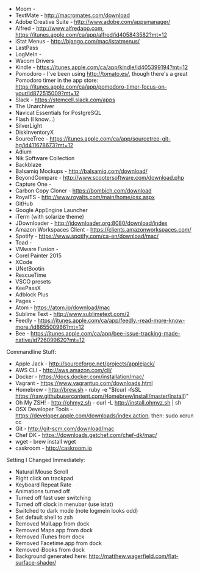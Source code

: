  
 - Moom - 
 - TextMate - http://macromates.com/download
 - Adobe Creative Suite - http://www.adobe.com/appsmanager/
 - Alfred - http://www.alfredapp.com, https://itunes.apple.com/ca/app/alfred/id405843582?mt=12
 - iStat Menus - http://bjango.com/mac/istatmenus/
 - LastPass
 - LogMeIn - 
 - Wacom Drivers
 - Kindle - https://itunes.apple.com/ca/app/kindle/id405399194?mt=12
 - Pomodoro - I've been using http://tomato.es/, though there's a great Pomodoro timer in the app store: https://itunes.apple.com/ca/app/pomodoro-timer-focus-on-your/id872515009?mt=12
 - Slack - https://stemcell.slack.com/apps
 - The Unarchiver
 - Navicat Essentials for PostgreSQL
 - Flash (I know...)
 - SilverLight
 - DiskInventoryX
 - SourceTree - https://itunes.apple.com/ca/app/sourcetree-git-hg/id411678673?mt=12
 - Adium
 - Nik Software Collection
 - Backblaze
 - Balsamiq Mockups - http://balsamiq.com/download/
 - BeyondCompare - http://www.scootersoftware.com/download.php
 - Capture One - 
 - Carbon Copy Cloner - https://bombich.com/download
 - RoyalTS - http://www.royalts.com/main/home/osx.aspx
 - GitHub 
 - Google AppEngine Launcher
 - iTerm (with solarize theme)
 - JDownloader - http://jdownloader.org:8080/download/index
 - Amazon Workspaces Client - https://clients.amazonworkspaces.com/
 - Spotify - https://www.spotify.com/ca-en/download/mac/
 - Toad - 
 - VMware Fusion - 
 - Corel Painter 2015
 - XCode
 - UNetBootin
 - RescueTime
 - VSCO presets
 - KeePassX
 - Adblock Plus
 - Pages - 
 - Atom - https://atom.io/download/mac
 - Sublime Text - http://www.sublimetext.com/2
 - Feedly - https://itunes.apple.com/ca/app/feedly.-read-more-know-more./id865500966?mt=12
 - Bee - https://itunes.apple.com/ca/app/bee-issue-tracking-made-native/id726099620?mt=12
 
Commandline Stuff:
 - Apple Jack - http://sourceforge.net/projects/applejack/
 - AWS CLI - http://aws.amazon.com/cli/
 - Docker - https://docs.docker.com/installation/mac/
 - Vagrant - https://www.vagrantup.com/downloads.html 
 - Homebrew - http://brew.sh - ruby -e "$(curl -fsSL https://raw.githubusercontent.com/Homebrew/install/master/install)"
 - Oh My ZSH! - http://ohmyz.sh - curl -L http://install.ohmyz.sh | sh
 - OSX Developer Tools - https://developer.apple.com/downloads/index.action, then: sudo xcrun cc
 - Git - http://git-scm.com/download/mac
 - Chef DK - https://downloads.getchef.com/chef-dk/mac/
 - wget - brew install wget
 - caskroom - http://caskroom.io
 
 
Setting I Changed Immediately:
 - Natural Mouse Scroll
 - Right click on trackpad
 - Keyboard Repeat Rate
 - Animations turned off
 - Turned off fast user switching
 - Turned off clock in menubar (use istat)
 - Switched to dark mode (note logmein looks odd)
 - Set default shell to zsh
 - Removed Mail.app from dock
 - Removed Maps.app from dock
 - Removed iTunes from dock
 - Removed Facetime.app from dock
 - Removed iBooks from dock
 - Background generated here: http://matthew.wagerfield.com/flat-surface-shader/